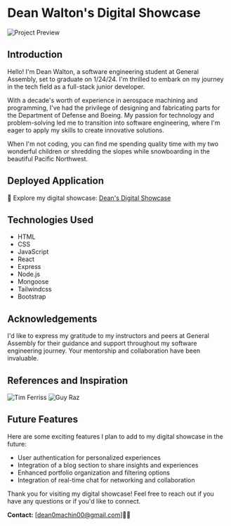 # Dean Walton's Digital Showcase

![Project Preview](https://i.imgur.com/NV9CX3z.png)

## Introduction

Hello! I'm Dean Walton, a software engineering student at General Assembly, set to graduate on 1/24/24. I'm thrilled to embark on my journey in the tech field as a full-stack junior developer. 

With a decade's worth of experience in aerospace machining and programming, I've had the privilege of designing and fabricating parts for the Department of Defense and Boeing. My passion for technology and problem-solving led me to transition into software engineering, where I'm eager to apply my skills to create innovative solutions.

When I'm not coding, you can find me spending quality time with my two wonderful children or shredding the slopes while snowboarding in the beautiful Pacific Northwest.

## Deployed Application

🚀 Explore my digital showcase: [Dean's Digital Showcase](https://deansdigitalshowcase.netlify.app/)

## Technologies Used

- HTML
- CSS
- JavaScript
- React
- Express
- Node.js
- Mongoose
- Tailwindcss
- Bootstrap

## Acknowledgements

I'd like to express my gratitude to my instructors and peers at General Assembly for their guidance and support throughout my software engineering journey. Your mentorship and collaboration have been invaluable.

## References and Inspiration

![Tim Ferriss](https://i.imgur.com/1FvVdJj.jpg)
![Guy Raz](https://i.imgur.com/W528t0T.jpg)

## Future Features

Here are some exciting features I plan to add to my digital showcase in the future:

- User authentication for personalized experiences
- Integration of a blog section to share insights and experiences
- Enhanced portfolio organization and filtering options
- Integration of real-time chat for networking and collaboration

Thank you for visiting my digital showcase! Feel free to reach out if you have any questions or if you'd like to connect.

**Contact:** [dean0machin00@gmail.com]🧙‍♂️